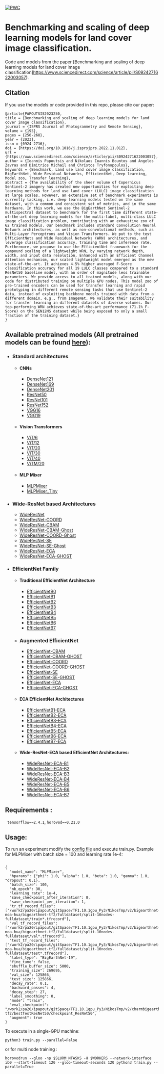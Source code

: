[![PWC](https://img.shields.io/endpoint.svg?url=https://paperswithcode.com/badge/efficient-deep-learning-models-for-land-cover/multi-label-image-classification-on)](https://paperswithcode.com/sota/multi-label-image-classification-on?p=efficient-deep-learning-models-for-land-cover)


# Benchmarking and scaling of deep learning models for land cover image classification.

Code and models from the paper [Benchmarking and scaling of deep learning models for land cover image classification]https://www.sciencedirect.com/science/article/pii/S0924271622003057).

## Citation 

If you use the models or code provided in this repo, please cite our paper:
```
@article{PAPOUTSIS2023250,
title = {Benchmarking and scaling of deep learning models for land cover image classification},
journal = {ISPRS Journal of Photogrammetry and Remote Sensing},
volume = {195},
pages = {250-268},
year = {2023},
issn = {0924-2716},
doi = {https://doi.org/10.1016/j.isprsjprs.2022.11.012},
url = {https://www.sciencedirect.com/science/article/pii/S0924271622003057},
author = {Ioannis Papoutsis and Nikolaos Ioannis Bountos and Angelos Zavras and Dimitrios Michail and Christos Tryfonopoulos},
keywords = {Benchmark, Land use land cover image classification, BigEarthNet, Wide Residual Networks, EfficientNet, Deep learning, Model zoo, Transfer learning},
abstract = {The availability of the sheer volume of Copernicus Sentinel-2 imagery has created new opportunities for exploiting deep learning methods for land use land cover (LULC) image classification at large scales. However, an extensive set of benchmark experiments is currently lacking, i.e. deep learning models tested on the same dataset, with a common and consistent set of metrics, and in the same hardware. In this work, we use the BigEarthNet Sentinel-2 multispectral dataset to benchmark for the first time different state-of-the-art deep learning models for the multi-label, multi-class LULC image classification problem, contributing with an exhaustive zoo of 62 trained models. Our benchmark includes standard Convolution Neural Network architectures, as well as non-convolutional methods, such as Multi-Layer Perceptrons and Vision Transformers. We put to the test EfficientNets and Wide Residual Networks (WRN) architectures, and leverage classification accuracy, training time and inference rate. Furthermore, we propose to use the EfficientNet framework for the compound scaling of a lightweight WRN, by varying network depth, width, and input data resolution. Enhanced with an Efficient Channel Attention mechanism, our scaled lightweight model emerged as the new state-of-the-art. It achieves 4.5% higher averaged F-Score classification accuracy for all 19 LULC classes compared to a standard ResNet50 baseline model, with an order of magnitude less trainable parameters. We provide access to all trained models, along with our code for distributed training on multiple GPU nodes. This model zoo of pre-trained encoders can be used for transfer learning and rapid prototyping in different remote sensing tasks that use Sentinel-2 data, instead of exploiting backbone models trained with data from a different domain, e.g., from ImageNet. We validate their suitability for transfer learning in different datasets of diverse volumes. Our top-performing WRN achieves state-of-the-art performance (71.1% F-Score) on the SEN12MS dataset while being exposed to only a small fraction of the training dataset.}
}
```



## Available pretrained models (All pretrained models can be found [here](https://www.dropbox.com/sh/8bzc1k1e2ejcb7f/AABLwOp_acItoOD7fubevlFKa?dl=0)): 
- ### Standard architectures
  - #### CNNs  
    - [DenseNet121](https://www.dropbox.com/s/idenhh7g4j3vapb/checkpoint_densenet121.zip?dl=0)
    - [DenseNet169](https://www.dropbox.com/s/qh6cnryod7uric7/checkpoint_DenseNet169.zip?dl=0)
    - [DenseNet201](https://www.dropbox.com/s/w0jdbzdamxfyti7/checkpoint_densenet201.zip?dl=0)
    - [ResNet50](https://www.dropbox.com/s/trsojsbjvlpt9jz/checkpoint_resnet50.zip?dl=0)
    - [ResNet101](https://www.dropbox.com/s/sn2s5xtqlq9721j/checkpoint_resnet101.zip?dl=0)
    - [ResNet152](https://www.dropbox.com/s/ukfsg9s8jxjdb64/checkpoint_resnet152.zip?dl=0)
    - [VGG16](https://www.dropbox.com/s/mxx7jm6pleb9ezu/checkpoint_vgg16.zip?dl=0)
    - [VGG19](https://www.dropbox.com/s/u86oos6i6vp0981/checkpoint_vgg19.zip?dl=0)
  - #### Vision Transformers
    - [ViT/6](https://www.dropbox.com/s/e7ae92x5vitp12e/checkpoint_vit_6.zip?dl=0)
    - [ViT/12](https://www.dropbox.com/s/awyw5uz59cu7rh4/checkpoint_vit_12.zip?dl=0)
    - [ViT/20](https://www.dropbox.com/s/nkmqvulbb9wbgdw/checkpoint_vit_20.zip?dl=0)
    - [ViT/30](https://www.dropbox.com/s/uaayeo2ep7mif3p/checkpoint_vit_30.zip?dl=0)
    - [ViT/40](https://www.dropbox.com/s/yyh8dqngk7j52cw/checkpoint_vit_40.zip?dl=0)
    - [ViTM/20](https://www.dropbox.com/s/4gtoqfjyar27g69/checkpoint_vit_m20.zip?dl=0)
  - #### MLP Mixer
    - [MLPMixer](https://www.dropbox.com/s/29lnfpwc0skkirl/checkpoint_MLPMixer.zip?dl=0)
    - [MLPMixer_Tiny](https://www.dropbox.com/s/lqs69eo512xkkt7/checkpoint_MLPMixer_Tiny.zip?dl=0)

-  ### Wide-ResNet based Architectures
    - [WideResNet](https://www.dropbox.com/s/g2dah9t9zpk5eda/checkpoint_WideResNet.zip?dl=0)
    - [WideResNet-COORD](https://www.dropbox.com/s/qf9n1i0a48uinez/checkpoint_WideResNet_COORD.zip?dl=0)
    - [WideResNet-CBAM](https://www.dropbox.com/s/ddif8bzfoohx2ap/checkpoint_WideResNet_CBAM.zip?dl=0)
    - [WideResNet-CBAM-Ghost](https://www.dropbox.com/s/ychczklu54ifigs/checkpoint_WideResNet_CBAM_GHOST.zip?dl=0)
    - [WideResNet-COORD-Ghost](https://www.dropbox.com/s/ychczklu54ifigs/checkpoint_WideResNet_CBAM_GHOST.zip?dl=0)
    - [WideResNet-SE](https://www.dropbox.com/s/9c6wykn88ettxfs/checkpoint_WideResNet_SE.zip?dl=0) 
    - [WideResNet-SE-Ghost](https://www.dropbox.com/s/9azmeuhfy1ukb52/checkpoint_WideResNet_SE_GHOST.zip?dl=0)
    - [WideResNet-ECA](https://www.dropbox.com/s/9hqv5xibnx719z0/checkpoint_WideResNet_ECA.zip?dl=0)
    - [WideResNet-ECA-GHOST](https://www.dropbox.com/s/51kzqsrdfhby26v/checkpoint_WideResNet_ECA_GHOST.zip?dl=0)


- ### EfficientNet Family
  - #### Traditional EfficientNet Architecture
    - [EfficientNetB0](https://www.dropbox.com/s/bex8c96r29c9c47/checkpoint_EfficientNetB0.zip?dl=0)
    - [EfficientNetB1](https://www.dropbox.com/s/hcvmq8abhl4qs5r/checkpoint_EfficientNetB1.zip?dl=0)
    - [EfficientNetB2](https://www.dropbox.com/s/hcvmq8abhl4qs5r/checkpoint_EfficientNetB1.zip?dl=0)
    - [EfficientNetB3](https://www.dropbox.com/s/onmted8umdqv9k9/checkpoint_EfficientNetB3.zip?dl=0)
    - [EfficientNetB4](https://www.dropbox.com/s/jtvncero96unys0/checkpoint_EfficientNetB4.zip?dl=0)
    - [EfficientNetB5](https://www.dropbox.com/s/yrj930z9y8ecogc/checkpoint_EfficientNetB5.zip?dl=0)
    - [EfficientNetB6](https://www.dropbox.com/s/qe3mtzrsv6zb4qx/checkpoint_EfficientNetB6.zip?dl=0)
    - [EfficientNetB7](https://www.dropbox.com/s/3x6q4869d2t537f/checkpoint_EfficientNetB7.zip?dl=0)
  
  - ### Augmented EfficientNet
    - [EfficientNet-CBAM](https://www.dropbox.com/s/nmd8agsr48fhzox/checkpoint_EfficientNet_CBAM.zip?dl=0)
    - [EfficientNet-CBAM-GHOST](https://www.dropbox.com/s/aqgn71agf9u44nx/checkpoint_EfficientNet_CBAM_GHOST.zip?dl=0)
    - [EfficientNet-COORD](https://www.dropbox.com/s/3i1rjwttsxfpqf3/checkpoint_EfficientNet_COORD.zip?dl=0)
    - [EfficientNet-COORD-GHOST](https://www.dropbox.com/s/5lp6ro9ewfcz0iq/checkpoint_EfficientNet_COORD_GHOST.zip?dl=0)
    - [EfficientNet-SE](https://www.dropbox.com/s/ubv3ke7qerm2nro/checkpoint_EfficientNet_SE.zip?dl=0)
    - [EfficientNet-SE-GHOST](https://www.dropbox.com/s/chagaeszrpgeg44/checkpoint_EfficientNet_SE_GHOST.zip?dl=0)
    - [EfficientNet-ECA](https://www.dropbox.com/s/fnhvuw2uze35tu4/checkpoint_EfficientNet_ECA.zip?dl=0)
    - [EfficientNet-ECA-GHOST](https://www.dropbox.com/s/3we70krnj06r00a/checkpoint_EfficientNet_ECA_GHOST.zip?dl=0)
    
  - #### ECA EfficientNet Architectures
    -  [EfficientNetB1-ECA](https://www.dropbox.com/s/6p1yqen3at9le2w/checkpoint_EfficientNet_ECA_B1.zip?dl=0) 
    -  [EfficientNetB2-ECA](https://www.dropbox.com/s/otfz71k9jpg93d7/checkpoint_EfficientNet_ECA_B2.zip?dl=0)
    -  [EfficientNetB3-ECA](https://www.dropbox.com/s/ncgls9ze7m9v0gn/checkpoint_EfficientNet_ECA_B3.zip?dl=0)
    -  [EfficientNetB4-ECA](https://www.dropbox.com/s/sn5pzw1eryzsid2/checkpoint_EfficientNet_ECA_B4.zip?dl=0)
    -  [EfficientNetB5-ECA](https://www.dropbox.com/s/piwgfovu9bwh91t/checkpoint_EfficientNet_ECA_B5.zip?dl=0)
    -  [EfficientNetB6-ECA](https://www.dropbox.com/s/ryc9hzggwyzmc7k/checkpoint_EfficientNet_ECA_B6.zip?dl=0)
    -  [EfficientNetB7-ECA](https://www.dropbox.com/s/s1a0c2363eh2j9t/checkpoint_EfficientNet_ECA_B7.zip?dl=0)
  
  -  #### Wide-ResNet-ECA based EfficientNet Architectures:
     - [WideResNet-ECA-B1](https://www.dropbox.com/s/pmril11fifyy299/checkpoint_WideResNet_ECA_B1.zip?dl=0)
     - [WideResNet-ECA-B2](https://www.dropbox.com/s/j0n9jzcwoh0u8t6/checkpoint_WideResNet_ECA_B2.zip?dl=0)
     - [WideResNet-ECA-B3](https://www.dropbox.com/s/w18ay6z05t79o9w/checkpoint_WideResNet_ECA_B3.zip?dl=0)
     - [WideResNet-ECA-B4](https://www.dropbox.com/s/tx05ebl3een4ye7/checkpoint_WideResNet_ECA_B4.zip?dl=0)
     - [WideResNet-ECA-B5](https://www.dropbox.com/s/ohnn76kp2byyttc/checkpoint_WideResNet_ECA_B5.zip?dl=0)
     - [WideResNet-ECA-B6](https://www.dropbox.com/s/gdtudop6dim55c5/checkpoint_WideResNet_ECA_B6.zip?dl=0)
     - [WideResNet-ECA-B7](https://www.dropbox.com/s/zh7gnkpvicxulto/checkpoint_WideResNet_ECA_B7.zip?dl=0)


## Requirements :

```  tensorflow==2.4.1 ```, ``` horovod==0.21.0  ```

## Usage:
  To run an experiment modify the [config file](configs/base.json) and execute train.py. Example for MLPMixer with batch size = 100 and learning rate 1e-4:
  ```

{
    "model_name": "MLPMixer",
    "hparams": {"phi": 1.0, "alpha": 1.0, "beta": 1.0, "gamma": 1.0, "dropout": 0.1},
    "batch_size": 100,
    "nb_epoch": 30,
    "learning_rate": 1e-4,
    "save_checkpoint_after_iteration": 0,
    "save_checkpoint_per_iteration": 1,
    "tr_tf_record_files": ["/work2/pa20/ipapout/gitSpace/TF1.10.1gpu_Py3/NikosTmp/v2/bigearthnet-noa-hua/bigearthnet-tf2/fulldataset/split-10nodes-fulldataset/train*.tfrecord"],
    "val_tf_record_files": ["/work2/pa20/ipapout/gitSpace/TF1.10.1gpu_Py3/NikosTmp/v2/bigearthnet-noa-hua/bigearthnet-tf2/fulldataset/split-10nodes-fulldataset/val*.tfrecord"],
    "test_tf_record_files": ["/work2/pa20/ipapout/gitSpace/TF1.10.1gpu_Py3/NikosTmp/v2/bigearthnet-noa-hua/bigearthnet-tf2/fulldataset/split-10nodes-fulldataset/test*.tfrecord"],
    "label_type": "BigEarthNet-19",
    "fine_tune": false,
    "shuffle_buffer_size": 5000,
    "training_size": 269695,
    "val_size": 125866,
    "test_size": 125866,
    "decay_rate": 0.1,
    "backward_passes": 4,
    "decay_step": 27,
    "label_smoothing": 0,
    "mode": "train",
    "eval_checkpoint": "/work2/pa20/ipapout/gitSpace/TF1.10.1gpu_Py3/NikosTmp/v2/charmbigearth/bigearthnet-tf2/bestTestResNet50/checkpoint_ResNet50",
    "augment": true
}

```

To execute in a single-GPU machine:
```
python3 train.py --parallel=False
```

or for multi node training : 
```
horovodrun --gloo -np $SLURM_NTASKS -H $WORKERS --network-interface ib0 --start-timeout 120 --gloo-timeout-seconds 120 python3 train.py --parallel=True
```


